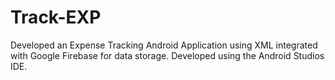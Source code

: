 # Track-EXP
Developed an Expense Tracking Android Application using XML integrated with Google Firebase for data storage. Developed using the Android Studios IDE.
